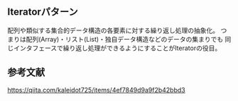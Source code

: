 ## Iteratorパターン
配列や類似する集合的データ構造の各要素に対する繰り返し処理の抽象化。
つまりは配列(Array)・リスト(List)・独自データ構造などのデータの集まりでも
同じインタフェースで繰り返し処理ができるようにすることがIteratorの役目。

## 参考文献
https://qiita.com/kaleidot725/items/4ef7849d9a9f2b42bbd3

